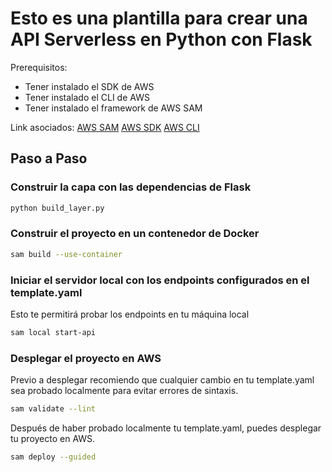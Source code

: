 # Esto es una plantilla para crear una API Serverless en Python con Flask

Prerequisitos:
- Tener instalado el SDK de AWS
- Tener instalado el CLI de AWS
- Tener instalado el framework de AWS SAM

Link asociados:
[AWS SAM](https://docs.aws.amazon.com/es_es/serverless-application-model/latest/developerguide/serverless-getting-started.html)
[AWS SDK](https://aws.amazon.com/es/sdk-for-python/)
[AWS CLI](https://docs.aws.amazon.com/cli/latest/userguide/getting-started-install.html#getting-started-install-instructions)

## Paso a Paso

### Construir la capa con las dependencias de Flask

```bash
python build_layer.py
```

### Construir el proyecto en un contenedor de Docker
```bash
sam build --use-container
```

### Iniciar el servidor local con los endpoints configurados en el template.yaml

Esto te permitirá probar los endpoints en tu máquina local

```bash
sam local start-api
```

### Desplegar el proyecto en AWS

Previo a desplegar recomiendo que cualquier cambio en tu template.yaml sea probado localmente para evitar errores de sintaxis.

```bash
sam validate --lint
```

Después de haber probado localmente tu template.yaml, puedes desplegar tu proyecto en AWS.

```bash
sam deploy --guided
```
